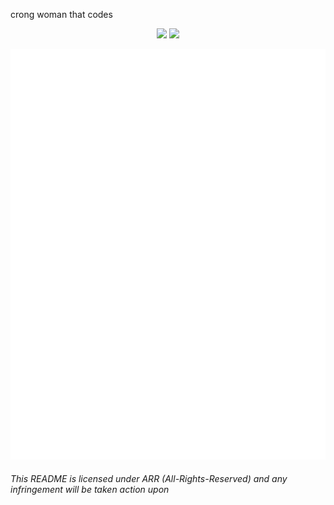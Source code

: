 crong woman that codes

<p align="center">
  <img src="https://readme.caiomgt.com/api?username=ellieisjelly&theme=bear"> 
  <img src="https://readme.caiomgt.com/api/top-langs/?username=ellieisjelly&layout=compact&theme=bear">
</p>

![Metrics](/github-metrics.svg)

###### This README is licensed under ARR (All-Rights-Reserved) and any infringement will be taken action upon
